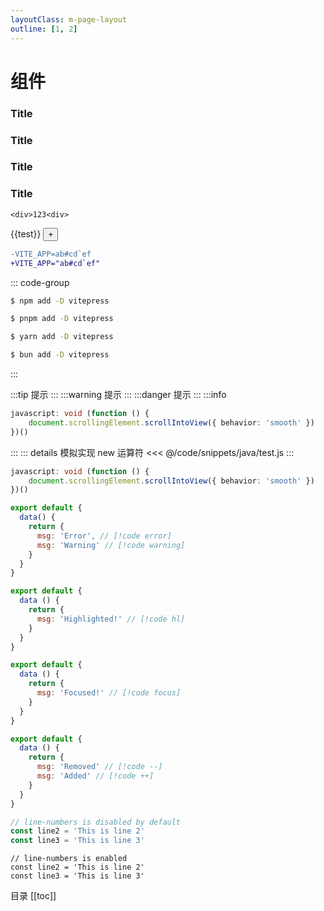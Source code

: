 ```yaml
---
layoutClass: m-page-layout
outline: [1, 2]
---
```


<script setup>
  import {ref} from 'vue';

  const test = ref(1);
  const c = () => {
    test.value++
  }
</script>
<style lang='scss'></style>


# 组件

### Title <Badge type="info" text="default" />
### Title <Badge type="tip" text="^1.9.0" />
### Title <Badge type="warning" text="beta" />
### Title <Badge type="danger" text="caution" />

```vue-html
<div>123<div>
```
<div class="demo">
{{test}}
<button @click="c">+</button>
</div>



```diff
-VITE_APP=ab#cd`ef
+VITE_APP="ab#cd`ef"
```

::: code-group

```sh [npm]
$ npm add -D vitepress
```

```sh [pnpm]
$ pnpm add -D vitepress
```

```sh [yarn]
$ yarn add -D vitepress
```

```sh [bun]
$ bun add -D vitepress
```

:::

:::tip
提示
:::
:::warning
提示
:::
:::danger
提示
:::
:::info 
```ts
javascript: void (function () {
    document.scrollingElement.scrollIntoView({ behavior: 'smooth' })
})()
```
:::
::: details 模拟实现 new 运算符 
<<< @/code/snippets/java/test.js 
:::

```ts {2}
javascript: void (function () {
    document.scrollingElement.scrollIntoView({ behavior: 'smooth' })
})()
```


```js
export default {
  data() {
    return {
      msg: 'Error', // [!code error]
      msg: 'Warning' // [!code warning]
    }
  }
}
```


```js
export default {
  data () {
    return {
      msg: 'Highlighted!' // [!code hl]
    }
  }
}
```


```js
export default {
  data () {
    return {
      msg: 'Focused!' // [!code focus]
    }
  }
}
```


```js
export default {
  data () {
    return {
      msg: 'Removed' // [!code --]
      msg: 'Added' // [!code ++]
    }
  }
}
```





```ts {1}
// line-numbers is disabled by default
const line2 = 'This is line 2'
const line3 = 'This is line 3'
```

```ts:line-numbers=2 {1}
// line-numbers is enabled
const line2 = 'This is line 2'
const line3 = 'This is line 3'
```

目录
[[toc]]